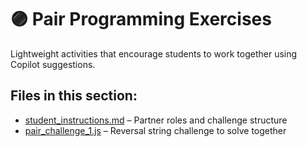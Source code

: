 # 🟣 Pair Programming Exercises

Lightweight activities that encourage students to work together using Copilot suggestions.

## Files in this section:
- [student_instructions.md](student_instructions.md) – Partner roles and challenge structure
- [pair_challenge_1.js](pair_challenge_1.js) – Reversal string challenge to solve together
